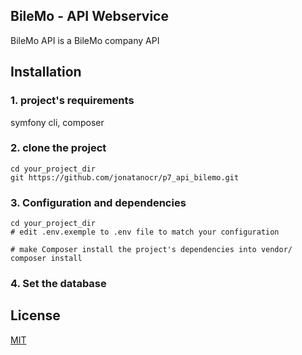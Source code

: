 ## BileMo - API Webservice 

BileMo API is a BileMo company API

## Installation

### 1. project's requirements

symfony cli, composer

### 2. clone the project
```
cd your_project_dir
git https://github.com/jonatanocr/p7_api_bilemo.git
```
### 3. Configuration and dependencies
```
cd your_project_dir
# edit .env.exemple to .env file to match your configuration

# make Composer install the project's dependencies into vendor/
composer install
```

### 4. Set the database


## License
[MIT](https://choosealicense.com/licenses/mit/)
